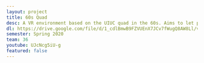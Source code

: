 ```yaml
---
layout: project
title: 60s Quad
desc: A VR environment based on the UIUC quad in the 60s. Aims to let players experience social environment of the time
dl: https://drive.google.com/file/d/1_cdlBmwB9FZVUEnX7JCv7fWugQ8AW8Ll/view
semester: Spring 2020
team: 36
youtube: UJcNcg5iU-g
featured: false
---
```

